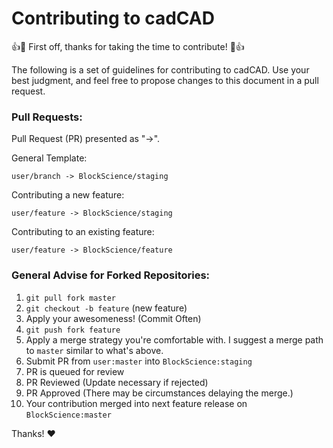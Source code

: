 # Contributing to cadCAD

:+1::tada: First off, thanks for taking the time to contribute! :tada::+1:

The following is a set of guidelines for contributing to cadCAD. 
Use your best judgment, and feel free to propose changes to this document in a pull request.

### Pull Requests:

Pull Request (PR) presented as "->".

General Template:

`user/branch -> BlockScience/staging`

Contributing a new feature:

`user/feature -> BlockScience/staging`

Contributing to an existing feature:

`user/feature -> BlockScience/feature`

### General Advise for Forked Repositories: 
1. `git pull fork master`
2. `git checkout -b feature` (new feature)
3. Apply your awesomeness! (Commit Often)
4. `git push fork feature`
5. Apply a merge strategy you're comfortable with. I suggest a merge path to `master` similar to what's above.
6. Submit PR from `user:master` into `BlockScience:staging`
7. PR is queued for review
8. PR Reviewed (Update necessary if rejected)
9. PR Approved (There may be circumstances delaying the merge.)
10. Your contribution merged into next feature release on `BlockScience:master`

Thanks! :heart:
